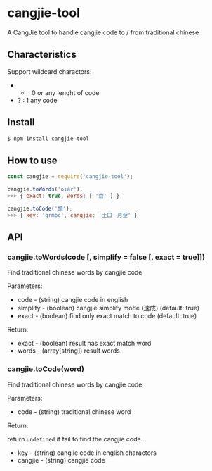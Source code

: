 # cangjie-tool
A CangJie tool to handle cangjie code to / from traditional chinese 

## Characteristics

Support wildcard charactors:  
-	* : 0 or any lenght of code
-	? : 1 any code

## Install

```sh
$ npm install cangjie-tool
```

## How to use

```js
const cangjie = require('cangjie-tool');

cangjie.toWords('oiar');
>>> { exact: true, words: [ '倉' ] }

cangjie.toCode('頡');
>>> { key: 'grmbc', cangjie: '土口一月金' }
```

## API

### cangjie.toWords(code [, simplify = false [, exact = true]])

Find traditional chinese words by cangjie code

Parameters:

-	code - (string) cangjie code in english
-	simplify - (boolean) cangjie simplify mode (速成) (default: true)
-	exact - (boolean) find only exact match to code (default: true)

Return:

-	exact - (boolean) result has exact match word
-	words - (array[string]) result words

### cangjie.toCode(word)

Find traditional chinese words by cangjie code

Parameters:

-	code - (string) traditional chinese word

Return:

return `undefined` if fail to find the cangjie code.

-	key - (string) cangjie code in english charactors
-	cangjie - (string) cangjie code